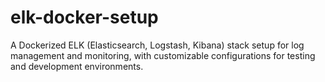 # elk-docker-setup
A Dockerized ELK (Elasticsearch, Logstash, Kibana) stack setup for log management and monitoring, with customizable configurations for testing and development environments.
